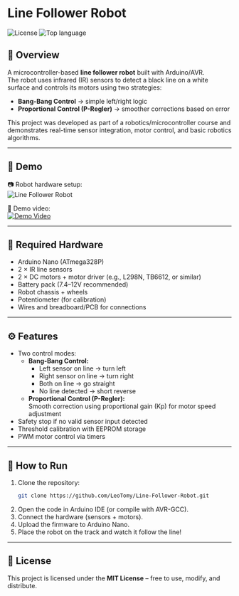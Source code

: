 # Line Follower Robot

![License](https://img.shields.io/badge/license-MIT-green.svg)
![Top language](https://img.shields.io/github/languages/top/LeoTomy/Line-Follower-Robot)

## 📖 Overview
A microcontroller-based **line follower robot** built with Arduino/AVR.  
The robot uses infrared (IR) sensors to detect a black line on a white surface and controls its motors using two strategies:
- **Bang-Bang Control** → simple left/right logic  
- **Proportional Control (P-Regler)** → smoother corrections based on error  

This project was developed as part of a robotics/microcontroller course and demonstrates real-time sensor integration, motor control, and basic robotics algorithms.

---

## 🧭 Demo
📷 Robot hardware setup:  
![Line Follower Robot](docs/robot.jpg)

🎥 Demo video:  
[![Demo Video](https://img.youtube.com/vi/VIDEO_ID/0.jpg)](https://www.youtube.com/watch?v=VIDEO_ID)



---

## 🔧 Required Hardware
- Arduino Nano (ATmega328P)
- 2 × IR line sensors
- 2 × DC motors + motor driver (e.g., L298N, TB6612, or similar)
- Battery pack (7.4–12V recommended)
- Robot chassis + wheels
- Potentiometer (for calibration)
- Wires and breadboard/PCB for connections

---

## ⚙️ Features
- Two control modes:
  - **Bang-Bang Control:**  
    - Left sensor on line → turn left  
    - Right sensor on line → turn right  
    - Both on line → go straight  
    - No line detected → short reverse
  - **Proportional Control (P-Regler):**  
    Smooth correction using proportional gain (Kp) for motor speed adjustment
- Safety stop if no valid sensor input detected
- Threshold calibration with EEPROM storage
- PWM motor control via timers

---

## 🚀 How to Run
1. Clone the repository:
   ```bash
   git clone https://github.com/LeoTomy/Line-Follower-Robot.git
2. Open the code in Arduino IDE (or compile with AVR-GCC).
3. Connect the hardware (sensors + motors).
4. Upload the firmware to Arduino Nano.
5. Place the robot on the track and watch it follow the line!

---

## 📖 License
This project is licensed under the **MIT License** – free to use, modify, and distribute.

